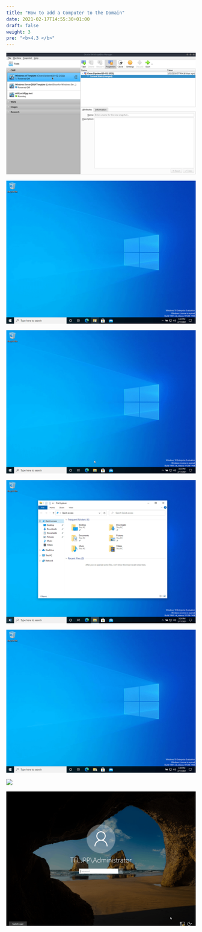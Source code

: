 ```yaml
---
title: "How to add a Computer to the Domain"
date: 2021-02-17T14:55:30+01:00
draft: false
weight: 3
pre: "<b>4.3 </b>"
---
```


![](create_new_pc.gif)

![](rename_pc.gif)

![](network_settings.gif)

![](test_network_settings.gif)

![](add_pc_to_domain.gif)

![](logon_into_domain.gif)

![](move_from_default_ou.gif)